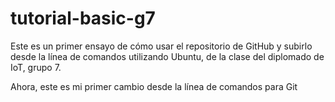 # tutorial-basic-g7
Este es un primer ensayo de cómo usar el repositorio de GitHub y subirlo desde la línea de comandos utilizando Ubuntu, de la clase del diplomado de IoT, grupo 7.

Ahora, este es mi primer cambio desde la línea de comandos para Git
